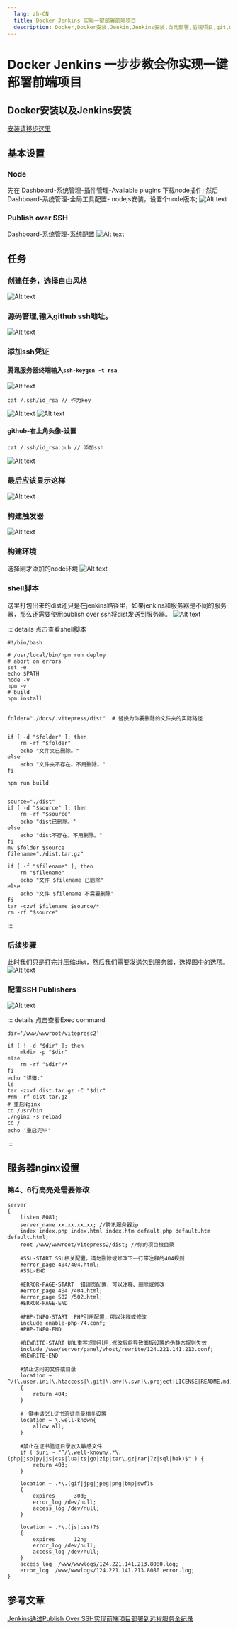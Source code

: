 ```yaml
---
  lang: zh-CN
  title: Docker Jenkins 实现一键部署前端项目
  description: Docker,Docker安装,Jenkin,Jenkins安装,自动部署,前端项目,git,gitee,自动,部署
---
```

# Docker Jenkins 一步步教会你实现一键部署前端项目

<!-- ## 思路 -->
<!-- 我们使用Docker安装Jenkins，让Jenkins监控github(或者gitee)push，然后下拉代码、打包、压缩，然后把压缩包发到服务器，然后服务器里的nginx reload -->
## Docker安装以及Jenkins安装

[安装请移步这里](/deploy/jenkins)

## 基本设置

### Node

先在 Dashboard-系统管理-插件管理-Available plugins 下载node插件;
然后 Dashboard-系统管理-全局工具配置- nodejs安装，设置个node版本;
![Alt text](image-7.png)

### Publish over SSH
Dashboard-系统管理-系统配置 
![Alt text](image-20.png)



## 任务
### 创建任务，选择自由风格
![Alt text](image-8.png)
### 源码管理,输入github ssh地址。
![Alt text](image-9.png)
### 添加ssh凭证

#### 腾讯服务器终端输入`ssh-keygen -t rsa`
![Alt text](image-10.png)

```
cat /.ssh/id_rsa // 作为key

```
![Alt text](image-12.png)
![Alt text](image-11.png)

#### github-右上角头像-设置
```
cat /.ssh/id_rsa.pub // 添加ssh
```
![Alt text](image-14.png)

### 最后应该显示这样
![Alt text](image-15.png)

### 构建触发器
![Alt text](image-17.png)

### 构建环境
选择刚才添加的node环境
![Alt text](image-18.png)

### shell脚本
这里打包出来的dist还只是在jenkins路径里，如果jenkins和服务器是不同的服务器，那么还需要使用publish over ssh将dist发送到服务器。
![Alt text](image-19.png)

::: details 点击查看shell脚本
```shell
#!/bin/bash

# /usr/local/bin/npm run deploy
# abort on errors
set -e
echo $PATH
node -v
npm -v
# build
npm install


folder="./docs/.vitepress/dist"  # 替换为你要删除的文件夹的实际路径  

  
if [ -d "$folder" ]; then  
    rm -rf "$folder"  
    echo "文件夹已删除。"  
else  
    echo "文件夹不存在。不用删除。"  
fi

npm run build


source="./dist"
if [ -d "$source" ]; then  
    rm -rf "$source"  
    echo "dist已删除。"  
else  
    echo "dist不存在。不用删除。"  
fi
mv $folder $source
filename="./dist.tar.gz"  
  
if [ -f "$filename" ]; then  
	rm "$filename" 
    echo "文件 $filename 已删除"  
else  
    echo "文件 $filename 不需要删除"  
fi
tar -czvf $filename $source/*
rm -rf "$source"

```
:::

### 后续步骤
此时我们只是打完并压缩dist，然后我们需要发送包到服务器，选择图中的选项。
![Alt text](image-21.png)

### 配置SSH Publishers
![Alt text](image-22.png)

::: details 点击查看Exec command
```shell
dir='/www/wwwroot/vitepress2'

if [ ! -d "$dir" ]; then  
    mkdir -p "$dir"  
else  
    rm -rf "$dir"/*  
fi
echo "详情:" 
ls 
tar -zxvf dist.tar.gz -C "$dir"
#rm -rf dist.tar.gz
# 重启Nginx
cd /usr/bin
./nginx -s reload
cd /
echo '重启完毕'
```
:::

## 服务器nginx设置
### 第4、6行高亮处需要修改
``` nginx {4,6}
server
{
    listen 8081;
    server_name xx.xx.xx.xx; //腾讯服务器ip
    index index.php index.html index.htm default.php default.htm default.html;
    root /www/wwwroot/vitepress2/dist; //你的项目根目录

    #SSL-START SSL相关配置，请勿删除或修改下一行带注释的404规则
    #error_page 404/404.html;
    #SSL-END

    #ERROR-PAGE-START  错误页配置，可以注释、删除或修改
    #error_page 404 /404.html;
    #error_page 502 /502.html;
    #ERROR-PAGE-END

    #PHP-INFO-START  PHP引用配置，可以注释或修改
    include enable-php-74.conf;
    #PHP-INFO-END

    #REWRITE-START URL重写规则引用,修改后将导致面板设置的伪静态规则失效
    include /www/server/panel/vhost/rewrite/124.221.141.213.conf;
    #REWRITE-END

    #禁止访问的文件或目录
    location ~ ^/(\.user.ini|\.htaccess|\.git|\.env|\.svn|\.project|LICENSE|README.md)
    {
        return 404;
    }

    #一键申请SSL证书验证目录相关设置
    location ~ \.well-known{
        allow all;
    }

    #禁止在证书验证目录放入敏感文件
    if ( $uri ~ "^/\.well-known/.*\.(php|jsp|py|js|css|lua|ts|go|zip|tar\.gz|rar|7z|sql|bak)$" ) {
        return 403;
    }

    location ~ .*\.(gif|jpg|jpeg|png|bmp|swf)$
    {
        expires      30d;
        error_log /dev/null;
        access_log /dev/null;
    }

    location ~ .*\.(js|css)?$
    {
        expires      12h;
        error_log /dev/null;
        access_log /dev/null;
    }
    access_log  /www/wwwlogs/124.221.141.213.8080.log;
    error_log  /www/wwwlogs/124.221.141.213.8080.error.log;
}
```

## 参考文章
[Jenkins通过Publish Over SSH实现前端项目部署到远程服务全纪录](https://juejin.cn/post/7000534516410351646) 

